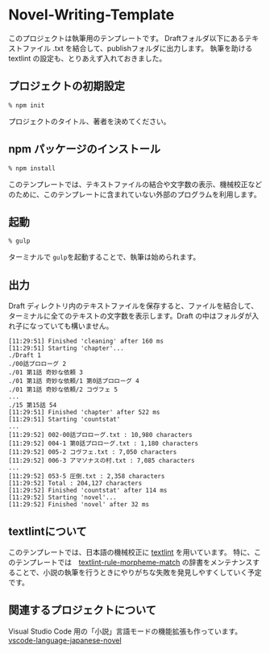 # Novel-Writing-Template

このプロジェクトは執筆用のテンプレートです。
Draftフォルダ以下にあるテキストファイル .txt を結合して、publishフォルダに出力します。
執筆を助ける textlint の設定も、とりあえず入れておきました。

## プロジェクトの初期設定

```
% npm init
```

プロジェクトのタイトル、著者を決めてください。

## npm パッケージのインストール

```
% npm install
```

このテンプレートでは、テキストファイルの結合や文字数の表示、機械校正などのために、このテンプレートに含まれていない外部のプログラムを利用します。


## 起動

```
% gulp
```
ターミナルで `gulp`を起動することで、執筆は始められます。

## 出力

Draft ディレクトリ内のテキストファイルを保存すると、ファイルを結合して、ターミナルに全てのテキストの文字数を表示します。Draft の中はフォルダが入れ子になっていても構いません。

```
[11:29:51] Finished 'cleaning' after 160 ms
[11:29:51] Starting 'chapter'...
./Draft 1
./00話プロローグ 2
./01 第1話 奇妙な依頼 3
./01 第1話 奇妙な依頼/1 第0話プロローグ 4
./01 第1話 奇妙な依頼/2 コヴフェ 5
...
./15 第15話 54
[11:29:51] Finished 'chapter' after 522 ms
[11:29:51] Starting 'countstat'
...
[11:29:52] 002-00話プロローグ.txt : 10,980 characters
[11:29:52] 004-1 第0話プロローグ.txt : 1,180 characters
[11:29:52] 005-2 コヴフェ.txt : 7,050 characters
[11:29:52] 006-3 アマソナスの村.txt : 7,085 characters
...
[11:29:52] 053-5 圧倒.txt : 2,358 characters
[11:29:52] Total : 204,127 characters
[11:29:52] Finished 'countstat' after 114 ms
[11:29:52] Starting 'novel'...
[11:29:52] Finished 'novel' after 32 ms
```

## textlintについて

このテンプレートでは、日本語の機械校正に [textlint](https://github.com/textlint/textlint) を用いています。
特に、このテンプレートでは　[textlint-rule-morpheme-match](https://github.com/textlint-ja/textlint-rule-morpheme-match) の辞書をメンテナンスすることで、小説の執筆を行うときにやりがちな失敗を発見しやすくしていく予定です。

## 関連するプロジェクトについて

Visual Studio Code 用の「小説」言語モードの機能拡張も作っています。
[vscode-language-japanese-novel](https://github.com/ttrace/vscode-language-japanese-novel)

